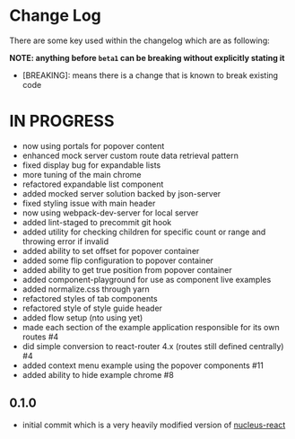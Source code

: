 # Change Log

There are some key used within the changelog which are as following:

**NOTE: anything before `beta1` can be breaking without explicitly stating it**

* [BREAKING]: means there is a change that is known to break existing code

# IN PROGRESS

* now using portals for popover content
* enhanced mock server custom route data retrieval pattern
* fixed display bug for expandable lists
* more tuning of the main chrome
* refactored expandable list component
* added mocked server solution backed by json-server
* fixed styling issue with main header
* now using webpack-dev-server for local server
* added lint-staged to precommit git hook
* added utility for checking children for specific count or range and throwing error if invalid
* added ability to set offset for popover container
* added some flip configuration to popover container
* added ability to get true position from popover container
* added component-playground for use as component live examples
* added normalize.css through yarn
* refactored styles of tab components
* refactored style of style guide header
* added flow setup (nto using yet)
* made each section of the example application responsible for its own routes #4
* did simple conversion to react-router 4.x (routes still defined centrally) #4
* added context menu example using the popover components #11
* added ability to hide example chrome #8

## 0.1.0

* initial commit which is a very heavily modified version of [nucleus-react](https://github.com/ryanzec/nucleus-react)

